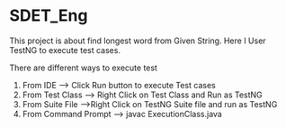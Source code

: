 # SDET_Eng

This project is about find longest word from Given String.
Here I User TestNG to execute test cases.

There are different ways to execute test

1. From IDE				      --> Click Run button to execute Test cases
2. From Test Class 		  --> Right Click on Test Class and Run as TestNG
3. From Suite File	 	  -->Right Click on TestNG Suite file and run as TestNG
4. From Command Prompt	--> javac ExecutionClass.java
